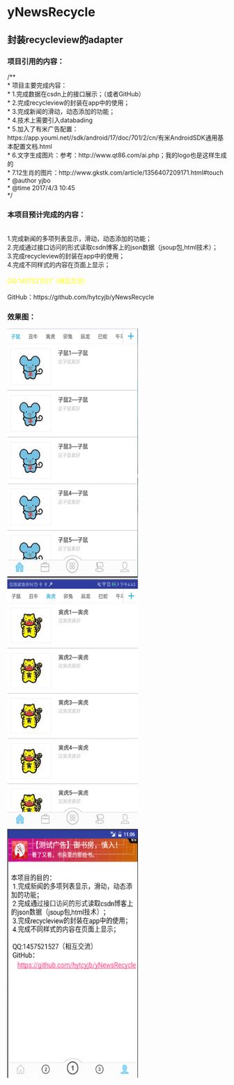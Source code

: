 # yNewsRecycle
<h2>封装recycleview的adapter</h2>
<h3>项目引用的内容：</h3>
/**<br />
 * 项目主要完成内容：<br />
 * 1.完成数据在csdn上的接口展示；（或者GitHub）<br />
 * 2.完成recycleview的封装在app中的使用；<br />
 * 3.完成新闻的滑动，动态添加的功能；<br />
 * 4.技术上需要引入databading<br />
 * 5.加入了有米广告配置：https://app.youmi.net//sdk/android/17/doc/701/2/cn/有米AndroidSDK通用基本配置文档.html<br />
 * 6.文字生成图片：参考：http://www.qt86.com/ai.php；我的logo也是这样生成的<br />
 * 7.12生肖的图片：http://www.gkstk.com/article/1356407209171.html#touch<br />
 * @author yjbo<br />
 * @time 2017/4/3 10:45<br />
 */<br />

<h3>本项目预计完成的内容：</h3>
<br />  1.完成新闻的多项列表显示，滑动，动态添加的功能；<br />
    2.完成通过接口访问的形式读取csdn博客上的json数据（jsoup包,html技术）；<br />
    3.完成recycleview的封装在app中的使用；<br />
    4.完成不同样式的内容在页面上显示；<br />
    <br />
    <div style="color: #ffff00" >QQ:1457521527（相互交流）</div> <br />
    GitHub：https://github.com/hytcyjb/yNewsRecycle


<h3>效果图：</h3>
<p><img src="https://github.com/hytcyjb/yNewsRecycle/blob/master/screenshot/screen01.png?raw=true" width="300" height="570">
<img src="https://github.com/hytcyjb/yNewsRecycle/blob/master/screenshot/screen02.png?raw=true" width="300" height="570">
<img src="https://github.com/hytcyjb/yNewsRecycle/blob/master/screenshot/screen03.png?raw=true" width="300" height="570"></p>